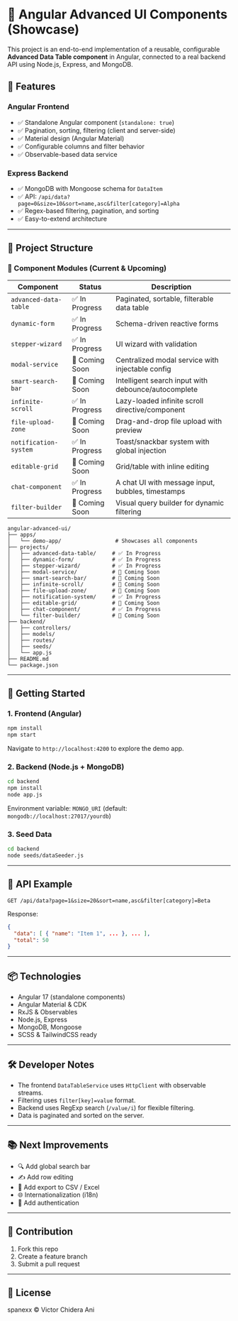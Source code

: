 # 🧱 Angular Advanced UI Components (Showcase)

This project is an end-to-end implementation of a reusable, configurable **Advanced Data Table component** in Angular, connected to a real backend API using Node.js, Express, and MongoDB.

## 🔧 Features

### Angular Frontend

* ✅ Standalone Angular component (`standalone: true`)
* ✅ Pagination, sorting, filtering (client and server-side)
* ✅ Material design (Angular Material)
* ✅ Configurable columns and filter behavior
* ✅ Observable-based data service

### Express Backend

* ✅ MongoDB with Mongoose schema for `DataItem`
* ✅ API: `/api/data?page=0&size=10&sort=name,asc&filter[category]=Alpha`
* ✅ Regex-based filtering, pagination, and sorting
* ✅ Easy-to-extend architecture

---

## 📁 Project Structure

### 🧩 Component Modules (Current & Upcoming)

| Component             | Status         | Description                                         |
| --------------------  | -------------  | --------------------------------------------------- |
| `advanced-data-table` | ✅ In Progress | Paginated, sortable, filterable data table          |
| `dynamic-form`        | ✅ In Progress |  Schema-driven reactive forms                       |
| `stepper-wizard`      | ✅ In Progress |  UI wizard with validation                          |
| `modal-service`       | 🚧 Coming Soon | Centralized modal service with injectable config    |
| `smart-search-bar`    | 🚧 Coming Soon | Intelligent search input with debounce/autocomplete |
| `infinite-scroll`     | ✅ In Progress | Lazy-loaded infinite scroll directive/component     |
| `file-upload-zone`    | 🚧 Coming Soon | Drag-and-drop file upload with preview              |
| `notification-system` | ✅ In Progress | Toast/snackbar system with global injection         |
| `editable-grid`       | 🚧 Coming Soon | Grid/table with inline editing                      |
| `chat-component`      | ✅ In Progress | A chat UI with message input, bubbles, timestamps   |
| `filter-builder`      | 🚧 Coming Soon | Visual query builder for dynamic filtering          |

```tree
angular-advanced-ui/
├── apps/
│   └── demo-app/                 # Showcases all components
├── projects/
│   ├── advanced-data-table/     # ✅ In Progress
│   ├── dynamic-form/            # ✅ In Progress
│   ├── stepper-wizard/          # ✅ In Progress
│   ├── modal-service/           # 🚧 Coming Soon
│   ├── smart-search-bar/        # 🚧 Coming Soon
│   ├── infinite-scroll/         # 🚧 Coming Soon
│   ├── file-upload-zone/        # 🚧 Coming Soon
│   ├── notification-system/     # ✅ In Progress
│   ├── editable-grid/           # 🚧 Coming Soon
│   ├── chat-component/          # ✅ In Progress
│   └── filter-builder/          # 🚧 Coming Soon
├── backend/
│   ├── controllers/
│   ├── models/
│   ├── routes/
│   ├── seeds/
│   └── app.js
├── README.md
└── package.json
```

---

## 🚀 Getting Started

### 1. Frontend (Angular)

```bash
npm install
npm start
```

Navigate to `http://localhost:4200` to explore the demo app.

### 2. Backend (Node.js + MongoDB)

```bash
cd backend
npm install
node app.js
```

Environment variable: `MONGO_URI` (default: `mongodb://localhost:27017/yourdb`)

### 3. Seed Data

```bash
cd backend
node seeds/dataSeeder.js
```

---

## 🧪 API Example

```http
GET /api/data?page=1&size=20&sort=name,asc&filter[category]=Beta
```

Response:

```json
{
  "data": [ { "name": "Item 1", ... }, ... ],
  "total": 50
}
```

---

## 📦 Technologies

* Angular 17 (standalone components)
* Angular Material & CDK
* RxJS & Observables
* Node.js, Express
* MongoDB, Mongoose
* SCSS & TailwindCSS ready

---

## 🛠️ Developer Notes

* The frontend `DataTableService` uses `HttpClient` with observable streams.
* Filtering uses `filter[key]=value` format.
* Backend uses RegExp search (`/value/i`) for flexible filtering.
* Data is paginated and sorted on the server.

---

## 📚 Next Improvements

* 🔍 Add global search bar
* ✍️ Add row editing
* 🧩 Add export to CSV / Excel
* 🌐 Internationalization (i18n)
* 🔐 Add authentication

---

## 🤝 Contribution

1. Fork this repo
2. Create a feature branch
3. Submit a pull request

---

## 📄 License

spanexx © Victor Chidera Ani
